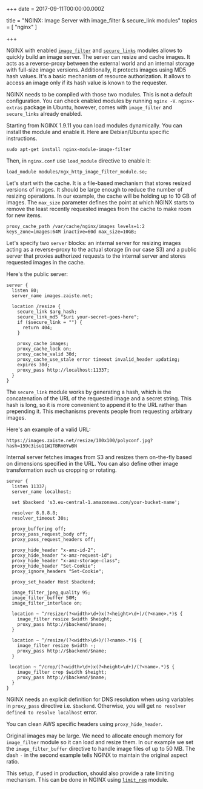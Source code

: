 
+++
date = 2017-09-11T00:00:00.000Z


title = "NGINX: Image Server with image_filter & secure_link modules"
topics = [ "nginx" ]

+++

NGINX with enabled [`image_filter`](http://nginx.org/en/docs/http/ngx_http_image_filter_module.html) and [`secure_links`](http://nginx.org/en/docs/http/ngx_http_secure_link_module.html) modules allows to quickly build an image server. The server can resize and cache images. It acts as a reverse-proxy between the external world and an internal storage with full-size image versions. Additionally, it protects images using MD5 hash values. It's a basic mechanism of resource authorization. It allows to access an image only if its hash value is known to the requester.

NGINX needs to be compiled with those two modules. This is not a default configuration. You can check enabled modules by running `nginx -V`. `nginx-extras` package in Ubuntu, however, comes with `image_filter` and `secure_links` already enabled.

Starting from NGINX 1.9.11 you can load modules dynamically. You can install the module and enable it. Here are Debian/Ubuntu specific instructions.

```
sudo apt-get install nginx-module-image-filter
```

Then, in `nginx.conf` use `load_module` directive to enable it:

```
load_module modules/ngx_http_image_filter_module.so;
```

Let's start with the cache. It is a file-based mechanism that stores resized versions of images. It should be large enough to reduce the number of resizing operations. In our example, the cache will be holding up to 10 GB of images. The `max_size` parameter defines the point at which NGINX starts to remove the least recently requested images from the cache to make room for new items.

```
proxy_cache_path /var/cache/nginx/images levels=1:2 keys_zone=images:64M inactive=60d max_size=10GB;
```

Let's specify two `server` blocks: an internal server for resizing images acting as a reverse-proxy to the actual storage (in our case S3) and a public server that proxies authorized requests to the internal server and stores requested images in the cache.

Here's the public server:

```
server {
  listen 80;
  server_name images.zaiste.net;

  location /resize {
    secure_link $arg_hash;
    secure_link_md5 "$uri your-secret-goes-here";
    if ($secure_link = "") {
      return 404;
    }

    proxy_cache images;
    proxy_cache_lock on;
    proxy_cache_valid 30d;
    proxy_cache_use_stale error timeout invalid_header updating;
    expires 30d;
    proxy_pass http://localhost:11337;
  }
}
```

The `secure_link` module works by generating a hash, which is the concatenation of the URL of the requested image and a secret string. This hash is long, so it is more convenient to append it to the URL rather than prepending it. This mechanisms prevents people from requesting arbitrary images.

Here's an example of a valid URL:

```
https://images.zaiste.net/resize/100x100/polyconf.jpg?hash=159c3isu11W1TBRm0YwBN
```

Internal server fetches images from S3 and resizes them on-the-fly based on dimensions specified in the URL. You can also define other image transformation such us cropping or rotating.

```
server {
  listen 11337;
  server_name localhost;

  set $backend 's3.eu-central-1.amazonaws.com/your-bucket-name';

  resolver 8.8.8.8;
  resolver_timeout 30s;

  proxy_buffering off;
  proxy_pass_request_body off;
  proxy_pass_request_headers off;

  proxy_hide_header "x-amz-id-2";
  proxy_hide_header "x-amz-request-id";
  proxy_hide_header "x-amz-storage-class";
  proxy_hide_header "Set-Cookie";
  proxy_ignore_headers "Set-Cookie";

  proxy_set_header Host $backend;

  image_filter_jpeg_quality 95;
  image_filter_buffer 50M;
  image_filter_interlace on;

  location ~ ^/resize/(?<width>\d+)x(?<height>\d+)/(?<name>.*)$ {
    image_filter resize $width $height;
    proxy_pass http://$backend/$name;
  }

  location ~ ^/resize/(?<width>\d+)/(?<name>.*)$ {
    image_filter resize $width -;
    proxy_pass http://$backend/$name;
  }

 location ~ ^/crop/(?<width>\d+)x(?<height>\d+)/(?<name>.*)$ {
    image_filter crop $width $height;
    proxy_pass http://$backend/$name;
  }
}
```

NGINX needs an explicit definition for DNS resolution when using variables in `proxy_pass` directive i.e. `$backend`. Otherwise, you will get `no resolver defined to resolve localhost` error.

You can clean AWS specific headers using `proxy_hide_header`.

Original images may be large. We need to allocate enough memory for `image_filter` module so it can load and resize them. In our example we set the `image_filter_buffer` directive to handle image files of up to 50 MB. The dash `‑` in the second example tells NGINX to maintain the original aspect ratio.

This setup, if used in production, should also provide a rate limiting mechanism. This can be done in NGINX using [`limit_req`](http://nginx.org/en/docs/http/ngx_http_limit_req_module.html) module.
